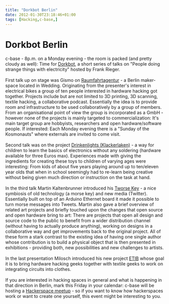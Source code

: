 ```yaml
---
title: "Dorkbot Berlin"
date: 2012-01-30T23:18:46+01:00
tags: [Hacking,c-base,]
---
```


# Dorkbot Berlin


c-base - 8p.m. on a Monday evening - the room is packed (and pretty cloudy as well): Time for <a 
href="http://www.dorkbot.org/dorkbotbln/">Dorkbot</a>, a short series of talks on "People doing strange things with 
electricity" hosted by Frank Rieger.<br><br>First talk up on stage was Gismo on <a 
href="https://m21.hyte.de/planet/">Raumfahrtagentur</a> - a Berlin maker-space located in Wedding. Originating from the 
presenter's interest in electrical bikes a group of ten people interested in hardware hacking got together. Projects 
include but are not limited to 3D printing, 3D scanning, textile hacking, a collaborative podcast. Essentially the idea 
is to provide room and infrastructure to be used collaboratively by a group of members. From an organisational point of 
view the group is incorporated as a GmbH - however none of the projects is mainly targeted to commercialization: It's 
main target group are hobbyists, researchers and open hardware/software people. If interested: Each Monday evening 
there is a "Sunday of the Kosmonauts" where externals are invited to come visit.<br><br>Second talk was on the project 
<a href="http://meyleankronemann.de/klackerlaken/">Drinkenlights (Klackerlaken)</a> - a way for children to learn the 
basics of electronics without any soldering (hardware available for three Euros max). Experiences made with giving the 
ingredients for creating these toys to children of varying ages were interesting: From kids of about five years playing 
around up to ten/eleven year olds that when in school seemingly had to re-learn being creative without being given much 
direction or instruction on the task at hand.<br><br>In the third talk Martin Kaltenbrunner introduced his <a 
href="http://vimeo.com/35791602">Tworse Key</a> - a nice symbiosis of old technology (a morse key) and new media 
(Twitter). Essentially built on top of an Arduino Ethernet board it made it possible to turn morse messages into 
Tweets. Martin also gave a brief overview of related art projects and briefly touched upon the changes that open source 
and open hardware bring to art: There are projects that open all design and source code to the public to benefit from a 
wider distribution channel (without having to actually produce anything), working on designs in a collaborative way and 
get improvements back to the original project. All of these form a stark contrast to the existing idea of having one 
single author whose contribution is to build a physical object that is then presented in exhibitions - providing both, 
new possibilities and new challenges to artists.<br><br>In the last presentation Milosch introduced his new project <a 
href="http://etib.org/">ETIB</a> whose goal it is to bring hardware hacking geeks together with textile geeks to work 
on integrating circuits into clothes.<br><br>If you are interested in hacking spaces in general and what is happening 
in that direction in Berlin, mark this Friday in your calendar: c-base will be hosting a <a 
href="http://blog.hackerspaces.org/2012/01/13/upcoming-symposium-in-berlin-germany-hackerspaces-the-story-so-far-and-the
-future-ahead/">Hackerspace meetup</a> - so if you want to know how hackerspaces work or want to create one yourself, 
this event might be interesting to you.
